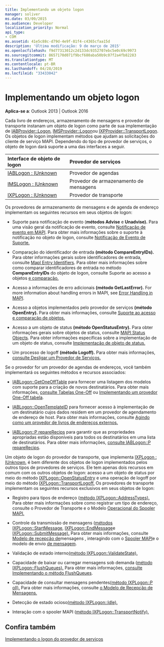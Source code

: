 ```yaml
---
title: Implementando um objeto logon
manager: soliver
ms.date: 03/09/2015
ms.audience: Developer
localization_priority: Normal
api_type:
- COM
ms.assetid: 41e5c88c-d79d-4e9f-81f4-c4365cfaa15d
description: 'Última modificação: 9 de março de 2015'
ms.openlocfilehash: f9d77313012c2d133dc9352707ebc5e0c69c9973
ms.sourcegitcommit: 8657170d071f9bcf680aba50b9c07f2a4fb82283
ms.translationtype: MT
ms.contentlocale: pt-BR
ms.lasthandoff: 04/28/2019
ms.locfileid: "33433042"
---
```

# <a name="implementing-a-logon-object"></a>Implementando um objeto logon

  
  
**Aplica-se a**: Outlook 2013 | Outlook 2016 
  
Cada livro de endereços, armazenamento de mensagens e provedor de transporte instanam um objeto de logon como parte de sua implementação de [IABProvider::Logon](iabprovider-logon.md), [IMSProvider::Logon](imsprovider-logon.md)ou [IXPProvider::TransportLogon](ixpprovider-transportlogon.md). Os objetos de logon implementam métodos que ajudam as solicitações do cliente de serviço MAPI. Dependendo do tipo de provedor de serviços, o objeto de logon dará suporte a uma das interfaces a seguir. 
  
|**Interface de objeto de logon**|**Provedor de serviços**|
|:-----|:-----|
|[IABLogon : IUnknown](iablogoniunknown.md) <br/> |Provedor de agendas  <br/> |
|[IMSLogon : IUnknown](imslogoniunknown.md) <br/> |Provedor de armazenamento de mensagens  <br/> |
|[IXPLogon : IUnknown](ixplogoniunknown.md) <br/> |Provedor de transporte  <br/> |
   
Os provedores de armazenamento de mensagens e de agenda de endereço implementam os seguintes recursos em seus objetos de logon:
  
- Suporte para notificação de evento (**métodos Advise** e **Unadvise).** Para uma visão geral da notificação de evento, consulte [Notificação de evento em MAPI](event-notification-in-mapi.md). Para obter mais informações sobre o suporte à notificação no objeto de logon, consulte [Notificação de Evento de Suporte.](supporting-event-notification.md) 
    
- Comparação do identificador de entrada **(método CompareEntryIDs).** Para obter informações gerais sobre identificadores de entrada, consulte [MapI Entry Identifiers](mapi-entry-identifiers.md). Para obter mais informações sobre como comparar identificadores de entrada no método **CompareEntryIDs** do objeto de logon, consulte Suporte ao acesso a objetos [e comparação.](supporting-object-access-and-comparison.md)
    
- Acesso a informações de erro adicionais **(método GetLastError).** For more information about handling errors in MAPI, see [Error Handling in MAPI](error-handling-in-mapi.md). 
    
- Acesso a objetos implementados pelo provedor de serviços **(método OpenEntry).** Para obter mais informações, consulte [Suporte ao acesso e comparação de objetos.](supporting-object-access-and-comparison.md)
    
- Acesso a um objeto de status **(método OpenStatusEntry).** Para obter informações gerais sobre objetos de status, consulte [MAPI Status Objects](mapi-status-objects.md). Para obter informações específicas sobre a implementação de um objeto de status, consulte [Implementação de objeto de status.](status-object-implementation.md)
    
- Um processo de logoff **(método Logoff).** Para obter mais informações, [consulte Desligar um Provedor de Serviços.](shutting-down-a-service-provider.md)
    
Se o provedor for um provedor de agendas de endereços, você também implementará os seguintes métodos e recursos associados:
  
- [IABLogon::GetOneOffTable](iablogon-getoneofftable.md) para fornecer uma listagem dos modelos com suporte para a criação de novos destinatários. Para obter mais informações, [consulte Tabelas One-Off](one-off-tables.md) ou [Implementando um provedor One-Off tabela](implementing-a-provider-one-off-table.md).
    
- [IABLogon::OpenTemplateID](iablogon-opentemplateid.md) para fornecer acesso à implementação de um destinatário cujos dados residem em um provedor de agendamento de endereço de host. Para obter mais informações, consulte [Agindo como um provedor de livros de endereços externos.](acting-as-a-foreign-address-book-provider.md) 
    
- [IABLogon::P repareRecips](iablogon-preparerecips.md) para garantir que as propriedades apropriadas estão disponíveis para todos os destinatários em uma lista de destinatários. Para obter mais informações, [consulte IABLogon::P repareRecips](iablogon-preparerecips.md). 
    
Um objeto de logon do provedor de transporte, que implementa [IXPLogon : IUnknown](ixplogoniunknown.md), é bem diferente dos objetos de logon implementados pelos outros tipos de provedores de serviços. Ele tem apenas dois recursos em comum com os outros objetos de logon: acesso a um objeto de status por meio do método [IXPLogon::OpenStatusEntry](ixplogon-openstatusentry.md) e uma operação de logoff por meio do método [IXPLogon::TransportLogoff.](ixplogon-transportlogoff.md) Os provedores de transporte implementam os seguintes recursos exclusivos em seus objetos de logon: 
  
- Registro para tipos de endereço ([método IXPLogon::AddressTypes).](ixplogon-addresstypes.md) Para obter mais informações sobre como registrar um tipo de endereço, consulte o Provedor de Transporte e o Modelo [Operacional do Spooler MAPI.](transport-provider-and-mapi-spooler-operational-model.md)
    
- Controle da transmissão de mensagens ([métodos IXPLogon::StartMessage](ixplogon-startmessage.md), [IXPLogon::EndMessage](ixplogon-endmessage.md)e [IXPLogon::SubmitMessage).](ixplogon-submitmessage.md) Para obter mais informações, consulte [Modelo de recepção de](message-reception-model.md)mensagens , interagindo com o [Spooler MAPI](interacting-with-the-mapi-spooler.md)e o modelo de envio [de mensagem](message-submission-model.md).
    
- Validação de estado interno[(método IXPLogon::ValidateState).](ixplogon-validatestate.md) 
    
- Capacidade de baixar ou carregar mensagens sob demanda ([método IXPLogon::FlushQueues).](ixplogon-flushqueues.md) Para obter mais informações, [consulte Implementando o método FlushQueues](implementing-the-flushqueues-method.md).
    
- Capacidade de consultar mensagens pendentes[(método IXPLogon::P oll).](ixplogon-poll.md) Para obter mais informações, consulte [o Modelo de Recepção de Mensagens.](message-reception-model.md)
    
- Detecção de estado ocioso[(método IXPLogon::Idle).](ixplogon-idle.md) 
    
- Interação com o spooler MAPI ([método IXPLogon::TransportNotify).](ixplogon-transportnotify.md) 
    
## <a name="see-also"></a>Confira também



[Implementando o logon do provedor de serviços](implementing-service-provider-logon.md)


